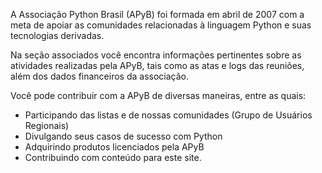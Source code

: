 
A Associação Python Brasil (APyB) foi formada em abril de 2007 com a meta de apoiar as comunidades relacionadas à linguagem Python e suas tecnologias derivadas.

Na seção associados você encontra informações pertinentes sobre as atividades realizadas pela APyB, tais como as atas e logs das reuniões, além dos dados financeiros da associação.

Você pode contribuir com a APyB de diversas maneiras, entre as quais:

 - Participando das listas e de nossas comunidades (Grupo de Usuários Regionais)
 - Divulgando seus casos de sucesso com Python
 - Adquirindo produtos licenciados pela APyB
 - Contribuindo com conteúdo para este site.
